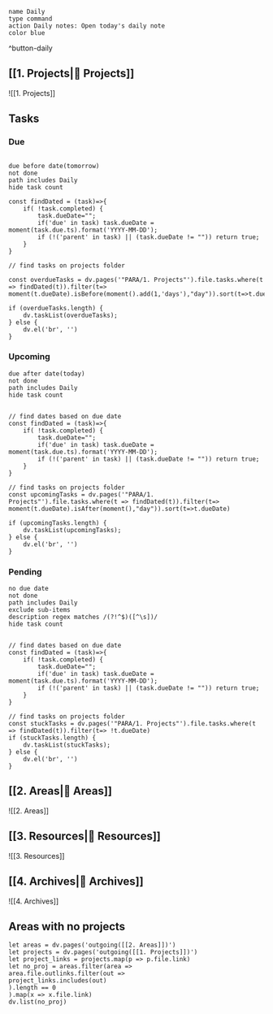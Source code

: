 
```button
name Daily
type command
action Daily notes: Open today's daily note
color blue
```
^button-daily

## [[1. Projects|🔗 Projects]]
![[1. Projects]]  
## Tasks
### Due
```tasks

due before date(tomorrow)
not done
path includes Daily
hide task count

```
```dataviewjs
const findDated = (task)=>{
	if( !task.completed) {
		task.dueDate="";
		if('due' in task) task.dueDate = moment(task.due.ts).format('YYYY-MM-DD');
		if (!('parent' in task) || (task.dueDate != "")) return true;
	}
}

// find tasks on projects folder

const overdueTasks = dv.pages('"PARA/1. Projects"').file.tasks.where(t => findDated(t)).filter(t=> moment(t.dueDate).isBefore(moment().add(1,'days'),"day")).sort(t=>t.dueDate);

if (overdueTasks.length) {
	dv.taskList(overdueTasks);
} else {
	dv.el('br', '')
}
```




### Upcoming
```tasks
due after date(today)
not done
path includes Daily
hide task count
```  
```dataviewjs

// find dates based on due date
const findDated = (task)=>{
	if( !task.completed) {
		task.dueDate="";
		if('due' in task) task.dueDate = moment(task.due.ts).format('YYYY-MM-DD');
		if (!('parent' in task) || (task.dueDate != "")) return true;
	}
}

// find tasks on projects folder
const upcomingTasks = dv.pages('"PARA/1. Projects"').file.tasks.where(t => findDated(t)).filter(t=> moment(t.dueDate).isAfter(moment(),"day")).sort(t=>t.dueDate)

if (upcomingTasks.length) {
	dv.taskList(upcomingTasks);
} else {
	dv.el('br', '')
}
```



### Pending
```tasks
no due date
not done 
path includes Daily
exclude sub-items
description regex matches /(?!^$)([^\s])/
hide task count
```  
```dataviewjs

// find dates based on due date
const findDated = (task)=>{
	if( !task.completed) {
		task.dueDate="";
		if('due' in task) task.dueDate = moment(task.due.ts).format('YYYY-MM-DD');
		if (!('parent' in task) || (task.dueDate != "")) return true;
	}
}

// find tasks on projects folder
const stuckTasks = dv.pages('"PARA/1. Projects"').file.tasks.where(t => findDated(t)).filter(t=> !t.dueDate)
if (stuckTasks.length) {
	dv.taskList(stuckTasks);
} else {
	dv.el('br', '')
}
```
 

## [[2. Areas|🔗 Areas]]
![[2. Areas]]  

## [[3. Resources|🔗 Resources]] 
![[3. Resources]]  
## [[4. Archives|🔗 Archives]]
![[4. Archives]]


## Areas with no projects
```dataviewjs
let areas = dv.pages('outgoing([[2. Areas]])')  
let projects = dv.pages('outgoing([[1. Projects]])')  
let project_links = projects.map(p => p.file.link)  
let no_proj = areas.filter(area =>  
area.file.outlinks.filter(out =>  
project_links.includes(out)  
).length == 0  
).map(x => x.file.link)  
dv.list(no_proj)
```